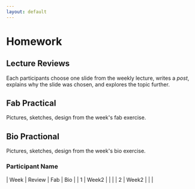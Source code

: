 ```yaml
---
layout: default
---
```


# Homework

## Lecture Reviews
Each participants choose one slide from the weekly lecture, writes a _post_, explains why the slide was chosen, and explores the topic further.

## Fab Practical
Pictures, sketches, design from the week's fab exercise.

## Bio Practional
Pictures, sketches, design from the week's bio exercise.

### Participant Name
| Week | Review | Fab | Bio | 
| 1 | Week2 | | |
| 2 | Week2 | | |


	
	
	
	
	
	
	

	
